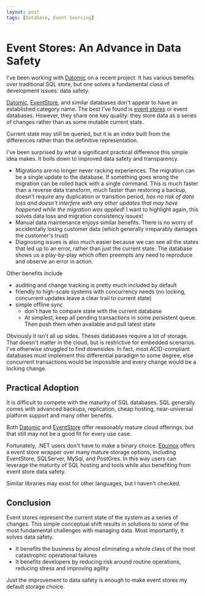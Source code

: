```yaml
---
layout: post
tags: [Database, Event Sourcing]
---
```


# Event Stores: An Advance in Data Safety

I've been working with [Datomic](https://www.datomic.com/) on a recent project. It has various benefits over traditional SQL store, but one solves a fundamental class of development issues: data safety.

[Datomic](https://www.datomic.com/), [EventStore](https://www.eventstore.com/), and similar databases don't appear to have an established category name. The best I've found is [event stores](https://en.wikipedia.org/wiki/Event_store) or event databases. However, they share one key quality: they store data as a series of changes rather than as some mutable current state.

Current state may still be queried, but it is an index built from the differences rather than the definitive representation.

I've been surprised by what a significant practical difference this simple idea makes. It boils down to improved data safety and transparency.
- Migrations are no longer never racking experiences. The migration can be a single update to the database. If something goes wrong the migration can be rolled back with a single command. This is much faster than a reverse data transform, much faster than restoring a backup, doesn't require any duplication or transition period, *has no risk of data loss and doesn't interfere with any other updates that may have happened while the migration was applied*! I want to highlight again, this solves data loss and migration consistency issues! 
- Manual data maintenance enjoys similar benefits. There is no worry of accidentally losing customer data (which generally irreparably damages the customer's trust)
- Diagnosing issues is also much easier because we can see all the states that led up to an error, rather than just the current state. The database shows us a play-by-play which often preempts any need to reproduce and observe an error in action.


Other benefits include
- auditing and change tracking is pretty much included by default
- friendly to high-scale systems with concurrency needs (no locking, concurrent updates leave a clear trail to current state)
- simple offline sync
  - don't have to compare state with the current database
  - At simplest, keep all pending transactions in some persistent queue. Then push them when available and pull latest state

Obviously it isn't all up sides. Theses databases require a lot of storage. That doesn't matter in the cloud, but is restrictive for embedded scenarios.
I've otherwise struggled to find downsides. In fact, most ACID-compliant databases must implement this differential paradigm to some degree, else concurrent transactions would be impossible and every change would be a locking change.

## Practical Adoption

It is difficult to compete with the maturity of SQL databases. SQL generally comes with advanced backups, replication, cheap hosting, near-universal platform support and many other benefits.

Both [Datomic](https://www.datomic.com/) and [EventStore](https://www.eventstore.com/) offer reasonably mature cloud offerings, but that still may not be a good fit for every use case.

Fortunately, .NET users don't have to make a binary choice. [Equinox](https://github.com/jet/equinox) offers a event store wrapper over many mature storage options, including EventStore, SQLServer, MySql, and PostGres. In this way users can leverage the maturity of SQL hosting and tools while also benefiting from event store data safety. 

Similar libraries may exist for other languages, but I haven't checked.

## Conclusion

Event stores represent the current state of the system as a series of changes. This simple conceptual shift results in solutions to some of the most fundamental challenges with managing data. Most importantly, it solves data safety.
- It benefits the business by almost eliminating a whole class of the most catastrophic operational failures
- It benefits developers by reducing risk around routine operations, reducing stress and improving agility

Just the improvement to data safety is enough to make event stores my default storage choice.